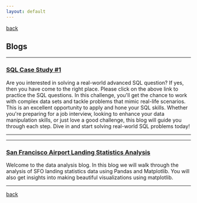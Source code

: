 ```yaml
---
layout: default
---
```


[back](./)

## Blogs

---
### [SQL Case Study #1](/casestudy1)
Are you interested in solving a real-world advanced SQL question? If yes, then you have come to the right place. Please click on the above link to practice the SQL questions.
In this challenge, you'll get the chance to work with complex data sets and tackle problems that mimic real-life scenarios. This is an excellent opportunity to apply and hone your SQL skills.
Whether you're preparing for a job interview, looking to enhance your data manipulation skills, or just love a good challenge, this blog will guide you through each step. Dive in and start solving real-world SQL problems today!

---

---
### [San Francisco Airport Landing Statistics Analysis](/SFO_Landings_Analysis)
Welcome to the data analysis blog. In this blog we will walk through the analysis of SFO landing statistics data using Pandas and Matplotlib. You will also get insights into making beautiful visualizations using matplotlib.

---

[back](./)
